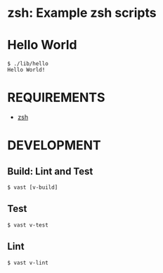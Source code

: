 # zsh: Example zsh scripts

# Hello World

```console
$ ./lib/hello
Hello World!
```

# REQUIREMENTS

* [zsh](http://www.zsh.org)

# DEVELOPMENT

## Build: Lint and Test

```console
$ vast [v-build]
```

## Test

```console
$ vast v-test
```

## Lint

```console
$ vast v-lint
```
